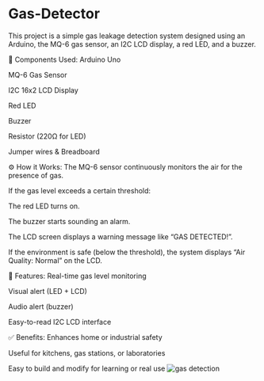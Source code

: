 # Gas-Detector

This project is a simple gas leakage detection system designed using an Arduino, the MQ-6 gas sensor, an I2C LCD display, a red LED, and a buzzer.



🧰 Components Used:
Arduino Uno

MQ-6 Gas Sensor

I2C 16x2 LCD Display

Red LED

Buzzer

Resistor (220Ω for LED)

Jumper wires & Breadboard

⚙️ How it Works:
The MQ-6 sensor continuously monitors the air for the presence of gas.

If the gas level exceeds a certain threshold:

The red LED turns on.

The buzzer starts sounding an alarm.

The LCD screen displays a warning message like “GAS DETECTED!”.

If the environment is safe (below the threshold), the system displays “Air Quality: Normal” on the LCD.

🧾 Features:
Real-time gas level monitoring

Visual alert (LED + LCD)

Audio alert (buzzer)

Easy-to-read I2C LCD interface

✅ Benefits:
Enhances home or industrial safety

Useful for kitchens, gas stations, or laboratories

Easy to build and modify for learning or real use
![gas detection](https://github.com/user-attachments/assets/b4afd736-eefd-49a8-afd0-3acae4fc6d6d)
